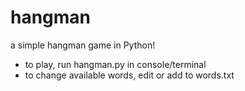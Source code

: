 # hangman
a simple hangman game in Python!
- to play, run hangman.py in console/terminal
- to change available words, edit or add to words.txt
